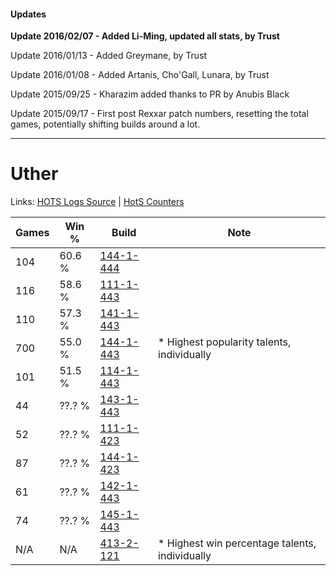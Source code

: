 #### Updates
**Update 2016/02/07 - Added Li-Ming, updated all stats, by Trust**

Update 2016/01/13 - Added Greymane, by Trust

Update 2016/01/08 - Added Artanis, Cho'Gall, Lunara, by Trust

Update 2015/09/25 - Kharazim added thanks to PR by Anubis Black

Update 2015/09/17 - First post Rexxar patch numbers, resetting the total games, potentially shifting builds around a lot.

***

# Uther

Links: [HOTS Logs Source](https://www.hotslogs.com/Sitewide/HeroDetails?Hero=Uther) | [HotS Counters](http://hotscounters.com/#/hero/Uther)

Games  | Win %  | Build     | Note
-----  | -----  | -----     | ----
104    | 60.6 % | [144-1-444](http://www.heroesfire.com/hots/talent-calculator/uther#hfKa) | 
116    | 58.6 % | [111-1-443](http://www.heroesfire.com/hots/talent-calculator/uther#gOmJ) | 
110    | 57.3 % | [141-1-443](http://www.heroesfire.com/hots/talent-calculator/uther#hX_p) | 
700    | 55.0 % | [144-1-443](http://www.heroesfire.com/hots/talent-calculator/uther#hfKZ) | * Highest popularity talents, individually
101    | 51.5 % | [114-1-443](http://www.heroesfire.com/hots/talent-calculator/uther#gW53) | 
44     | ??.? % | [143-1-443](http://www.heroesfire.com/hots/talent-calculator/uther#hcuJ) | 
52     | ??.? % | [111-1-423](http://www.heroesfire.com/hots/talent-calculator/uther#gOl_) | 
87     | ??.? % | [144-1-423](http://www.heroesfire.com/hots/talent-calculator/uther#hfKF) | 
61     | ??.? % | [142-1-443](http://www.heroesfire.com/hots/talent-calculator/uther#haS3) | 
74     | ??.? % | [145-1-443](http://www.heroesfire.com/hots/talent-calculator/uther#hhmp) | 
N/A    | N/A    | [413-2-121](http://www.heroesfire.com/hots/talent-calculator/uther#rwEP) | * Highest win percentage talents, individually
